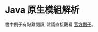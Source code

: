 # Java 原生模組解析
書中例子有點難閱讀, 建議直接觀看 [官方例子](http://reactnative.cn/docs/0.36/native-component-android.html#content)。